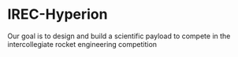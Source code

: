 # IREC-Hyperion
Our goal is to design and build a scientific payload to compete in the intercollegiate rocket engineering competition
